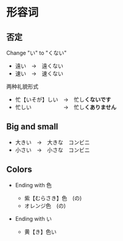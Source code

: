 # 形容词


## 否定

Change "い" to "くない"

- 遠い　→　遠くない
- 速い　→　速くない

两种礼貌形式

- 忙【いそが】しい　→　忙し**くないです**
- 忙しい　　　　　　→　忙し**くありません**


## Big and small

- 大きい　→　大きな　コンビニ
- 小さい　→　小さな　コンビニ


## Colors

- Ending with 色
  - 紫【むらさき】色　(の)
  - オレンジ色　(の)

- Ending with い
  - 黄【き】色い
